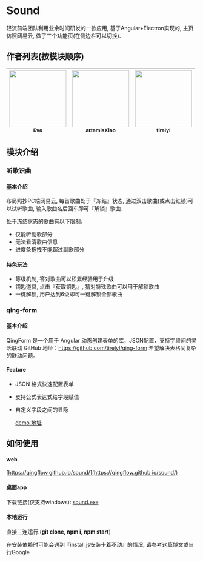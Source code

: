 
# Sound

轻流前端团队利用业余时间研发的一款应用, 基于Angular+Electron实现的, 主页仿照网易云, 做了三个功能页(在侧边栏可以切换).

## 作者列表(按模块顺序)



| [<img src="https://avatars1.githubusercontent.com/u/30228406?v=4" width="150px;"/><br /><sub>Eve</sub>](https://github.com/Mr-Eve) | [<img src="https://avatars1.githubusercontent.com/u/25194505?s=60&v=4" width="150px;"/><br /><sub>artemisXiao</sub>](https://github.com/artemisXiao) | [<img src="https://avatars1.githubusercontent.com/u/20921324?s=60&v=4" width="150px;"/><br /><sub>tirelyl</sub>](https://github.com/tirelyl)
| :---: | :---: | :---: |


## 模块介绍

### 听歌识曲

#### 基本介绍

布局照抄PC端网易云, 每首歌曲处于『冻结』状态, 通过双击歌曲(或点击红锁)可以试听歌曲, 输入歌曲名后回车即可『解锁』歌曲.

处于冻结状态的歌曲有以下限制:

 * 仅能听副歌部分
 * 无法看清歌曲信息
 * 进度条拖拽不能超过副歌部分

#### 特色玩法

 * 等级机制, 答对歌曲可以积累经验用于升级
 * 钥匙道具, 点击『获取钥匙』, 猜对特殊歌曲可以用于解锁歌曲
 * 一键解锁, 用户达到6级即可一键解锁全部歌曲

### qing-form

#### 基本介绍

QingForm 是一个用于 Angular 动态创建表单的库，JSON配置，支持字段间的灵活联动 GitHub 地址：https://github.com/tirelyl/qing-form
希望解决表格间复杂的联动问题。

#### Feature
- JSON 格式快速配置表单
- 支持公式表达式给字段赋值
- 自定义字段之间的显隐
  
  [demo 地址](https://tirelyl.github.io/qing-form/docs)

## 如何使用

#### web

[https://qingflow.github.io/sound/](https://qingflow.github.io/sound/)

#### 桌面app

下载链接(仅支持windows): [sound.exe](https://file.qingflow.com/uploads/file/5554c6cd-e267-47a0-8f5e-ad4efe7ac305.exe
)

#### 本地运行

直接三连运行.(**git clone, npm i, npm start**)

在安装依赖时可能会遇到『install.js安装卡着不动』的情况, 请参考这篇[博文](https://www.jianshu.com/p/eac8f37d6992)或自行Google
